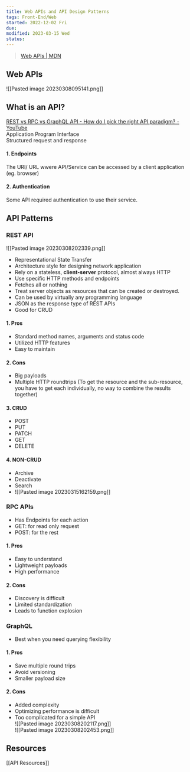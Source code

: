 ```yaml
---
title: Web APIs and API Design Patterns
tags: Front-End/Web   
started: 2022-12-02 Fri
due: 
modified: 2023-03-15 Wed
status: 
---
```

>[Web APIs | MDN](https://developer.mozilla.org/en-US/docs/Web/API)
## Web APIs
![[Pasted image 20230308095141.png]]
## What is an API?
[REST vs RPC vs GraphQL API - How do I pick the right API paradigm? - YouTube](https://www.youtube.com/watch?v=hkXzsB8D_mo)  
Application Program Interface  
Structured request and response
#### 1. Endpoints
The URI/ URL wwere API/Service can be accessed by a client application (eg. browser)
#### 2. Authentication
Some API required authentication to use their service.
## API Patterns
### REST API
![[Pasted image 20230308202339.png]]
- Representational State Transfer
- Architecture style for designing network application
- Rely on a stateless, **client-server** protocol, almost always HTTP
- Use specific HTTP methods and endpoints
- Fetches all or nothing
- Treat server objects as resources that can be created or destroyed.
- Can be used by virtually any programming language
- JSON as the response type of REST APIs
- Good for CRUD 
#### 1. Pros
- Standard method names, arguments and status code
- Utilized HTTP features
- Easy to maintain
#### 2. Cons
- Big payloads
- Multiple HTTP roundtrips (To get the resource and the sub-resource, you have to get each individually, no way to combine the results together)
#### 3. CRUD
- POST
- PUT
- PATCH
- GET
- DELETE
#### 4. NON-CRUD
- Archive
- Deactivate
- Search
- ![[Pasted image 20230315162159.png]]
### RPC APIs
- Has Endpoints for each action
- GET: for read only request
- POST: for the rest
#### 1. Pros
- Easy to understand
- Lightweight payloads
- High performance
#### 2. Cons
- Discovery is difficult
- Limited standardization
- Leads to function explosion
### GraphQL
- Best when you need querying flexibility
#### 1. Pros
- Save multiple round trips
- Avoid versioning
- Smaller payload size
#### 2. Cons
- Added complexity
- Optimizing performance is difficult
- Too complicated for a simple API  
![[Pasted image 20230308202117.png]]  
![[Pasted image 20230308202453.png]]
## Resources
[[API Resources]]